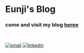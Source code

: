 # Eunji's Blog

### come and visit my blog [heree](https://njikim.github.io)

<br>

[![email](https://img.shields.io/badge/email-Eun%20Ji%20Kim-brightgreen.svg)](mailto:eunjikim214@gmail.com)
[![linkedin](https://img.shields.io/badge/linkedin-%20linkedin-yellow.svg)](https://www.linkedin.com/in/njikim/)
